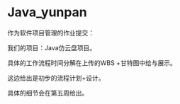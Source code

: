 # Java_yunpan  
作为软件项目管理的作业提交：  

我们的项目：Java仿云盘项目。  

具体的工作流程时间分解在上传的WBS +甘特图中给与展示。  

这边给出是初步的流程计划+设计。  

具体的细节会在第五周给出。
